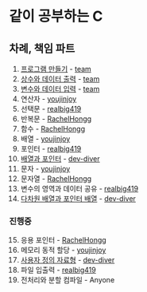 # 같이 공부하는 C

## 차례, 책임 파트
1. [프로그램 만들기](ch01/README.md) - [team](https://github.com/orgs/Krafton-jungle-study/teams/fundamental)
2. [상수와 데이터 출력](ch02/README.md) - [team](https://github.com/orgs/Krafton-jungle-study/teams/fundamental)
3. [변수와 데이터 입력](ch03/README.md) - [team](https://github.com/orgs/Krafton-jungle-study/teams/fundamental)
4. 연산자 - [youjinjoy](https://github.com/youjinjoy)
5. 선택문 - [realbig419](https://github.com/realbig419)
6. 반복문 - [RachelHongg](https://github.com/RachelHongg)
7. 함수 - [RachelHongg](https://github.com/RachelHongg)
8. 배열 - [youjinjoy](https://github.com/youjinjoy)
9. 포인터 - [realbig419](https://github.com/realbig419)
10. [배열과 포인터](ch10/README.md) - [dev-diver](https://github.com/dev-diver)
11. 문자 - [youjinjoy](https://github.com/youjinjoy)
12. 문자열 - [RachelHongg](https://github.com/RachelHongg)
13. 변수의 영역과 데이터 공유 - [realbig419](https://github.com/realbig419)
14. [다차원 배열과 포인터 배열](ch14/README.md) - [dev-diver](https://github.com/dev-diver)
### 진행중
15. 응용 포인터 - [RachelHongg](https://github.com/RachelHongg)
16. 메모리 동적 할당 - [youjinjoy](https://github.com/youjinjoy)
17. [사용자 정의 자료형](ch17/README.md) - [dev-diver](https://github.com/dev-diver)
18. 파일 입출력 - [realbig419](https://github.com/realbig419)
19. 전처리와 분할 컴파일 - Anyone